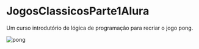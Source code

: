 # JogosClassicosParte1Alura
<p>Um curso introdutório de lógica de programação para recriar o jogo pong.</p>

![pong]('')

